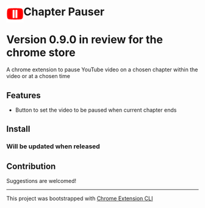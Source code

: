 # <img src="public/icons/icon_48.png" width="45" align="left"> Chapter Pauser

# Version 0.9.0 in review for the chrome store

A chrome extension to pause YouTube video on a chosen chapter within the video or at a chosen time

## Features

- Button to set the video to be paused when current chapter ends

## Install

### Will be updated when released
<!-- [**Chrome** extension]() <!-- TODO: Add chrome extension link inside parenthesis -->

## Contribution

Suggestions are welcomed!

---

This project was bootstrapped with [Chrome Extension CLI](https://github.com/dutiyesh/chrome-extension-cli)

